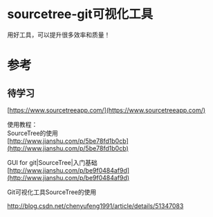 # sourcetree-git可视化工具

用好工具，可以提升很多效率和质量！

# 参考

## 待学习

[https://www.sourcetreeapp.com/](https://www.sourcetreeapp.com/)

使用教程：  
SourceTree的使用  
[http://www.jianshu.com/p/5be78fd1b0cb](http://www.jianshu.com/p/5be78fd1b0cb)

GUI for git\|SourceTree\|入门基础  
[http://www.jianshu.com/p/be9f0484af9d](http://www.jianshu.com/p/be9f0484af9d)

Git可视化工具SourceTree的使用

http://blog.csdn.net/chenyufeng1991/article/details/51347083

